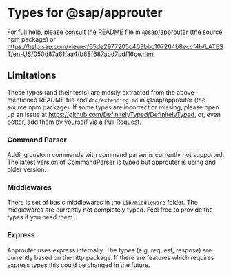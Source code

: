 # Types for @sap/approuter

For full help, please consult the README file in @sap/approuter (the source npm package) or
https://help.sap.com/viewer/65de2977205c403bbc107264b8eccf4b/LATEST/en-US/050d87a61faa4fb88f687abd7bdf16ce.html


## Limitations

These types (and their tests) are mostly extracted from the above-mentioned README file and `doc/extending.md`
in @sap/approuter (the source npm package). If some types are incorrect or missing, please open up an issue at
https://github.com/DefinitelyTyped/DefinitelyTyped, or, even better, add them by yourself via a Pull Request.


### Command Parser

Adding custom commands with command parser is currently not supported.
The latest version of CommandParser is typed but approuter is using and older version.


### Middlewares

There is set of basic middlewares in the `lib/middleware` folder. The middlewares are currently not completely typed.
Feel free to provide the types if you need them.


### Express

Approuter uses express internally. The types (e.g. request, respose) are currently based on the http package.
If there are features which requires express types this could be changed in the future.
